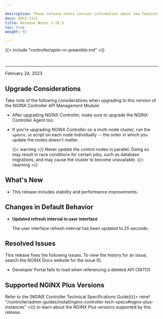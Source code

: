 ```yaml
---

description: These release notes contain information about new features, improvements, known issues, and bug fixes in the NGINX Controller API Management Module.
docs: DOCS-1113
title: Release Notes 3.19.5
toc: true
weight: 92

---
```


{{< include "controller/apim-rn-preamble.md" >}}

&nbsp;

---

February 24, 2023

## Upgrade Considerations

Take note of the following considerations when upgrading to this version of the NGINX Controller API Management Module:

- After upgrading NGINX Controller, make sure to upgrade the NGINX Controller Agent too.

- If you're upgrading NGINX Controller on a multi-node cluster, run the `update.sh` script on each node individually -- the order in which you update the nodes doesn't matter.

  {{< warning >}}
  Never update the control nodes in parallel. Doing so may result in race conditions for certain jobs, such as database migrations, and may cause the cluster to become unavailable.
  {{< /warning >}}

## What's New

- This release includes stability and performance improvements.

## Changes in Default Behavior

- **Updated refresh interval in user interface**

  The user interface refresh interval has been updated to 25 seconds.

## Resolved Issues

This release fixes the following issues. To view the history for an issue, search the NGINX Docs website for the issue ID.

- Developer Portal fails to load when referencing a deleted API (38713)

## Supported NGINX Plus Versions

Refer to the [NGINX Controller Technical Specifications Guide]({{< relref "/controller/admin-guides/install/nginx-controller-tech-specs#nginx-plus-instances" >}}) to learn about the NGINX Plus versions supported by this release.
